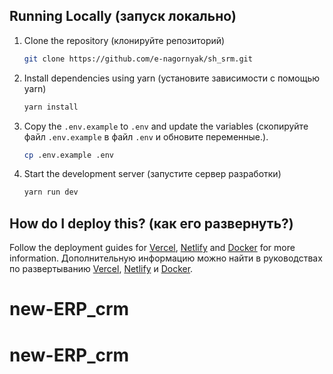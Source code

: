 ## Running Locally (запуск локально)

1. Clone the repository (клонируйте репозиторий)
   ```bash
   git clone https://github.com/e-nagornyak/sh_srm.git
   ```

2. Install dependencies using yarn (установите зависимости с помощью yarn)

   ```bash
   yarn install
   ```

3. Copy the `.env.example` to `.env` and update the variables (скопируйте файл `.env.example` в файл `.env` и обновите переменные.).

   ```bash
   cp .env.example .env
   ```

4. Start the development server (запустите сервер разработки)

   ```bash
   yarn run dev
   ```
## How do I deploy this? (как его развернуть?)

Follow the deployment guides for [Vercel](https://create.t3.gg/en/deployment/vercel), [Netlify](https://create.t3.gg/en/deployment/netlify) and [Docker](https://create.t3.gg/en/deployment/docker) for more information.
Дополнительную информацию можно найти в руководствах по развертыванию [Vercel](https://create.t3.gg/en/deployment/vercel), [Netlify](https://create.t3.gg/en/deployment/netlify) и [Docker](https://create.t3.gg/en/deployment/docker).
# new-ERP_crm
# new-ERP_crm
